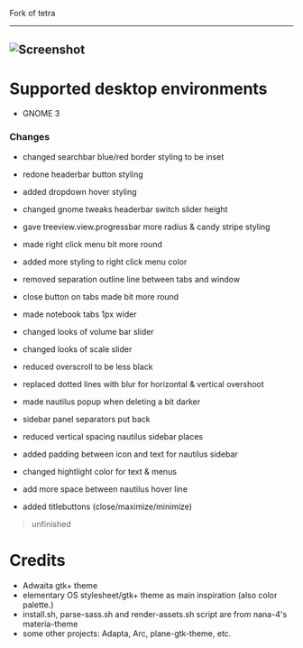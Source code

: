Fork of tetra 

-------------------
![Screenshot](/data/Screenshot.png)
-------------------

# Supported desktop environments
- GNOME 3

### Changes
- changed searchbar blue/red border styling to be inset
- redone headerbar button styling
- added dropdown hover styling
- changed gnome tweaks headerbar switch slider height
- gave treeview.view.progressbar more radius & candy stripe styling
- made right click menu bit more round
- added more styling to right click menu color
- removed separation outline line between tabs and window
- close button on tabs made bit more round
- made notebook tabs 1px wider
- changed looks of volume bar slider
- changed looks of scale slider
- reduced overscroll to be less black
- replaced dotted lines with blur for horizontal & vertical overshoot
- made nautilus popup when deleting a bit darker
- sidebar panel separators put back
- reduced vertical spacing nautilus sidebar places
- added padding between icon and text for nautilus sidebar
- changed hightlight color for text & menus
- add more space between nautilus hover line

- added titlebuttons (close/maximize/minimize)
> unfinished

# Credits
- Adwaita gtk+ theme
- elementary OS stylesheet/gtk+ theme as main inspiration (also color palette.)
- install.sh, parse-sass.sh and render-assets.sh script are from nana-4's materia-theme
- some other projects: Adapta, Arc, plane-gtk-theme, etc.

